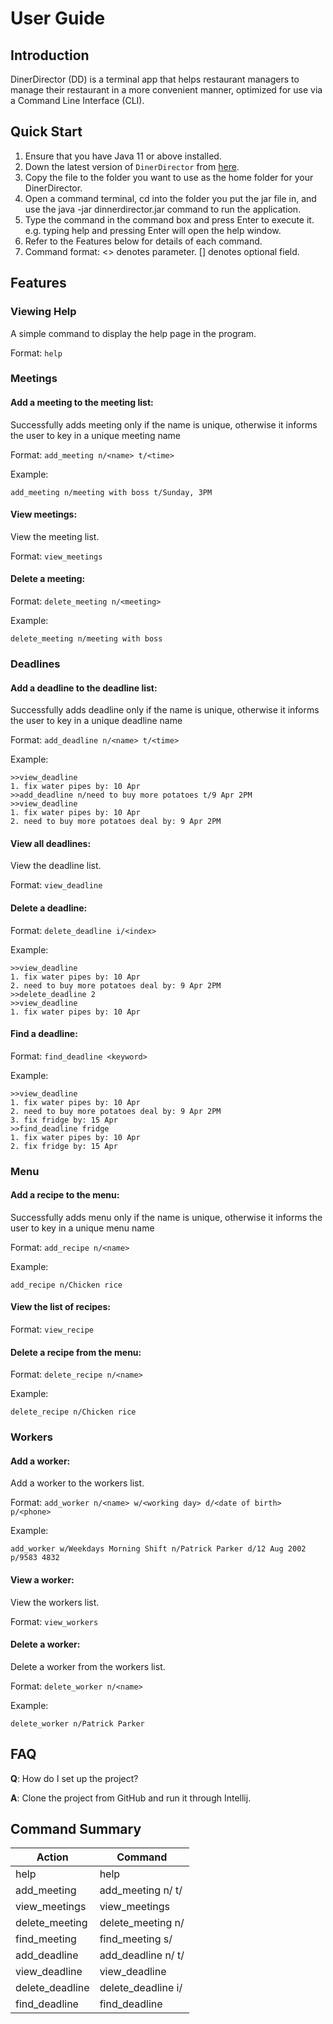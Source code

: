 # User Guide

## Introduction

DinerDirector (DD) is a terminal app that helps restaurant managers to manage their restaurant in a more convenient manner, optimized for use via a Command Line Interface (CLI).


## Quick Start

1. Ensure that you have Java 11 or above installed. 
2. Down the latest version of `DinerDirector` from [here](http://link.to/duke). 
3. Copy the file to the folder you want to use as the home folder for your DinerDirector. 
4. Open a command terminal, cd into the folder you put the jar file in, and use the java -jar dinnerdirector.jar command to run the application. 
5. Type the command in the command box and press Enter to execute it. e.g. typing help and pressing Enter will open the help window. 
6. Refer to the Features below for details of each command. 
7. Command format: <> denotes parameter. [] denotes optional field.

## Features 

### Viewing Help
A simple command to display the help page in the program. 

Format: `help`

### Meetings

#### Add a meeting to the meeting list:

Successfully adds meeting only if the name is unique, otherwise it informs the user to key in a unique meeting name

Format: `add_meeting n/<name> t/<time>`

Example: 
```
add_meeting n/meeting with boss t/Sunday, 3PM
```

#### View meetings:

View the meeting list.

Format: `view_meetings`

#### Delete a meeting:

Format: `delete_meeting n/<meeting>`

Example: 
```
delete_meeting n/meeting with boss
```


### Deadlines

#### Add a deadline to the deadline list:

Successfully adds deadline only if the name is unique, otherwise it informs the user to key in a unique deadline name

Format: `add_deadline n/<name> t/<time>`

Example: 
```
>>view_deadline
1. fix water pipes by: 10 Apr
>>add_deadline n/need to buy more potatoes t/9 Apr 2PM
>>view_deadline
1. fix water pipes by: 10 Apr
2. need to buy more potatoes deal by: 9 Apr 2PM
```

#### View all deadlines:

View the deadline list.

Format: `view_deadline`
#### Delete a deadline:

Format: `delete_deadline i/<index>`


Example:
```
>>view_deadline
1. fix water pipes by: 10 Apr
2. need to buy more potatoes deal by: 9 Apr 2PM
>>delete_deadline 2
>>view_deadline
1. fix water pipes by: 10 Apr
```
#### Find a deadline:

Format: `find_deadline <keyword>`

Example: 
```
>>view_deadline
1. fix water pipes by: 10 Apr
2. need to buy more potatoes deal by: 9 Apr 2PM
3. fix fridge by: 15 Apr
>>find_deadline fridge
1. fix water pipes by: 10 Apr
2. fix fridge by: 15 Apr
```

### Menu

#### Add a recipe to the menu:

Successfully adds menu only if the name is unique, otherwise it informs the user to key in a unique menu name

Format: `add_recipe n/<name>`

Example: 
```
add_recipe n/Chicken rice
```

#### View the list of recipes:

Format: `view_recipe`

#### Delete a recipe from the menu:

Format: `delete_recipe n/<name>`

Example: 
```
delete_recipe n/Chicken rice
```

### Workers

#### Add a worker:

Add a worker to the workers list.

Format: `add_worker n/<name> w/<working day> d/<date of birth> p/<phone>`

Example: 
```
add_worker w/Weekdays Morning Shift n/Patrick Parker d/12 Aug 2002 p/9583 4832
```

#### View a worker:

View the workers list.

Format: `view_workers`

#### Delete a worker:

Delete a worker from the workers list.

Format: `delete_worker n/<name>`

Example: 
```
delete_worker n/Patrick Parker
```

## FAQ

**Q**: How do I set up the project?

**A**: Clone the project from GitHub and run it through Intellij.


## Command Summary

| Action           | Command                        |
|------------------|--------------------------------|
| help             | help                           |
| add_meeting      | add_meeting n/<name> t/<time>  |
| view_meetings    | view_meetings                  |
| delete_meeting   | delete_meeting n/<name>        |
| find_meeting     | find_meeting s/<string>        |
| add_deadline     | add_deadline n/<name> t/<time> |
| view_deadline    | view_deadline                  |
| delete_deadline  | delete_deadline i/<index>      |
| find_deadline    | find_deadline <keyword>        |


